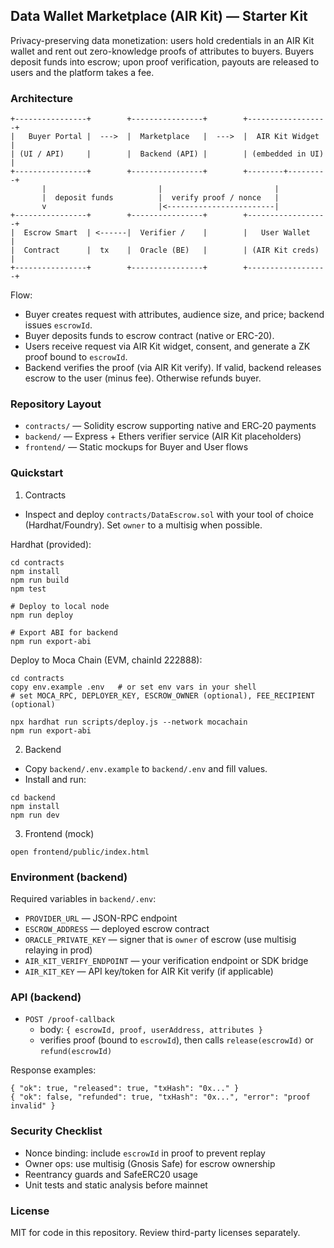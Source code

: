 ## Data Wallet Marketplace (AIR Kit) — Starter Kit

Privacy-preserving data monetization: users hold credentials in an AIR Kit wallet and rent out zero-knowledge proofs of attributes to buyers. Buyers deposit funds into escrow; upon proof verification, payouts are released to users and the platform takes a fee.

### Architecture
```
+----------------+        +----------------+        +------------------+
|   Buyer Portal |  --->  |  Marketplace   |  --->  |  AIR Kit Widget  |
| (UI / API)     |        |  Backend (API) |        | (embedded in UI) |
+----------------+        +----------------+        +--------+---------+
       |                         |                         |
       |  deposit funds          |  verify proof / nonce   |
       v                         |<------------------------|
+----------------+        +----------------+        +------------------+
|  Escrow Smart  | <------|  Verifier /    |        |   User Wallet    |
|  Contract      |  tx    |  Oracle (BE)   |        | (AIR Kit creds)  |
+----------------+        +----------------+        +------------------+
```

Flow:
- Buyer creates request with attributes, audience size, and price; backend issues `escrowId`.
- Buyer deposits funds to escrow contract (native or ERC-20).
- Users receive request via AIR Kit widget, consent, and generate a ZK proof bound to `escrowId`.
- Backend verifies the proof (via AIR Kit verify). If valid, backend releases escrow to the user (minus fee). Otherwise refunds buyer.

### Repository Layout
- `contracts/` — Solidity escrow supporting native and ERC‑20 payments
- `backend/` — Express + Ethers verifier service (AIR Kit placeholders)
- `frontend/` — Static mockups for Buyer and User flows

### Quickstart
1) Contracts
- Inspect and deploy `contracts/DataEscrow.sol` with your tool of choice (Hardhat/Foundry). Set `owner` to a multisig when possible.

Hardhat (provided):
```
cd contracts
npm install
npm run build
npm test

# Deploy to local node
npm run deploy

# Export ABI for backend
npm run export-abi
```

Deploy to Moca Chain (EVM, chainId 222888):
```
cd contracts
copy env.example .env   # or set env vars in your shell
# set MOCA_RPC, DEPLOYER_KEY, ESCROW_OWNER (optional), FEE_RECIPIENT (optional)

npx hardhat run scripts/deploy.js --network mocachain
npm run export-abi
```

2) Backend
- Copy `backend/.env.example` to `backend/.env` and fill values.
- Install and run:
```
cd backend
npm install
npm run dev
```

3) Frontend (mock)
```
open frontend/public/index.html
```

### Environment (backend)
Required variables in `backend/.env`:
- `PROVIDER_URL` — JSON-RPC endpoint
- `ESCROW_ADDRESS` — deployed escrow contract
- `ORACLE_PRIVATE_KEY` — signer that is `owner` of escrow (use multisig relaying in prod)
- `AIR_KIT_VERIFY_ENDPOINT` — your verification endpoint or SDK bridge
- `AIR_KIT_KEY` — API key/token for AIR Kit verify (if applicable)

### API (backend)
- `POST /proof-callback`
  - body: `{ escrowId, proof, userAddress, attributes }`
  - verifies proof (bound to `escrowId`), then calls `release(escrowId)` or `refund(escrowId)`

Response examples:
```
{ "ok": true, "released": true, "txHash": "0x..." }
{ "ok": false, "refunded": true, "txHash": "0x...", "error": "proof invalid" }
```

### Security Checklist
- Nonce binding: include `escrowId` in proof to prevent replay
- Owner ops: use multisig (Gnosis Safe) for escrow ownership
- Reentrancy guards and SafeERC20 usage
- Unit tests and static analysis before mainnet

### License
MIT for code in this repository. Review third-party licenses separately.


